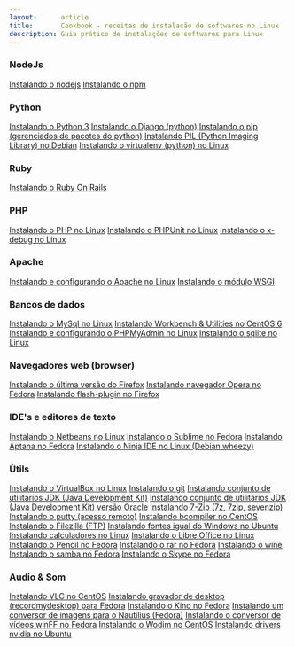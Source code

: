 ```yaml
---
layout:      article
title:       Cookbook - receitas de instalação de softwares no Linux
description: Guia prático de instalações de softwares para Linux
---
```


### NodeJs

<div class="list-group">
    <a href="/linux/cookbook/nodejs/" class="list-group-item">Instalando o nodejs</a>
    <a href="/linux/cookbook/npm/" class="list-group-item">Instalando o npm</a>
</div>


### Python

<div class="list-group">
    <a href="/linux/cookbook/python/" class="list-group-item">Instalando o Python 3</a>
    <a href="/linux/cookbook/django/" class="list-group-item">Instalando o Django (python)</a>
    <a href="/linux/cookbook/pip/" class="list-group-item">Instalando o pip (gerenciados de pacotes do python)</a>
    <a href="/linux/cookbook/pil/" class="list-group-item">Instalando PIL (Python Imaging Library) no Debian</a>
    <a href="/linux/cookbook/virtualenv/" class="list-group-item">Instalando o virtualenv (python) no Linux</a>
</div>


### Ruby

<div class="list-group">
    <a href="/linux/cookbook/ruby-on-rails/" class="list-group-item">Instalando o Ruby On Rails</a>
</div>


### PHP

<div class="list-group">
    <a href="/linux/cookbook/php/" class="list-group-item">Instalando o PHP  no Linux</a>
    <a href="/linux/cookbook/phpunit/" class="list-group-item">Instalando o PHPUnit no Linux</a>
    <a href="/linux/cookbook/xdebug/" class="list-group-item">Instalando o x-debug no Linux</a>
</div>


### Apache

<div class="list-group">
    <a href="/linux/cookbook/apache-via-yum-apt-get/" class="list-group-item">Instalando e configurando o Apache no Linux</a>
    <a href="/linux/cookbook/apache-wsgi/" class="list-group-item">Instalando o módulo WSGI</a>
</div>


### Bancos de dados

<div class="list-group">
    <a href="/linux/cookbook/mysql/" class="list-group-item">Instalando o MySql no Linux</a>
    <a href="/linux/cookbook/mysql-workbench/" class="list-group-item">Instalando Workbench & Utilities no CentOS 6</a>
    <a href="/linux/cookbook/phpmyadmin/" class="list-group-item">Instalando e configurando o PHPMyAdmin no Linux</a>
    <a href="/linux/cookbook/sqlite/" class="list-group-item">Instalando o sqlite no Linux</a>
</div>



###  Navegadores web (browser)

<div class="list-group">
    <a href="/linux/cookbook/firefox/" class="list-group-item">Instalando o última versão do Firefox</a>
    <a href="/linux/cookbook/opera" class="list-group-item">Instalando navegador Opera no Fedora</a>
    <a href="/linux/cookbook/flash-plugin/" class="list-group-item">Instalando flash-plugin no Firefox</a>
</div>


###  IDE's e editores de texto

<div class="list-group">
    <a href="/linux/cookbook/netbeans/" class="list-group-item">Instalando o Netbeans no Linux</a>
    <a href="/linux/cookbook/sublime/" class="list-group-item">Instalando o Sublime no Fedora</a>
    <a href="/linux/cookbook/aptana/" class="list-group-item">Instalando Aptana no Fedora</a>
    <a href="/linux/cookbook/ninja-ide/" class="list-group-item">Instalando o Ninja IDE no Linux (Debian wheezy)</a>
</div>


###  Útils

<div class="list-group">
    <a href="/linux/cookbook/virtualbox/" class="list-group-item">Instalando o VirtualBox no Linux</a>
    <a href="/linux/cookbook/git/" class="list-group-item">Instalando o git</a>
    <a href="/linux/cookbook/java/" class="list-group-item">Instalando conjunto de utilitários JDK (Java Development Kit)</a>
    <a href="/linux/cookbook/java-oracle/" class="list-group-item">Instalando conjunto de utilitários JDK (Java Development Kit) versão Oracle</a>
    <a href="/linux/cookbook/7z/" class="list-group-item">Instalando 7-Zip (7z, 7zip, sevenzip)</a>
    <a href="/linux/cookbook/putty/" class="list-group-item">Instalando o putty (acesso remoto)</a>
    <a href="/linux/cookbook/bcompiler/" class="list-group-item">Instalando bcompiler no CentOS</a>
    <a href="/linux/cookbook/filezilla/" class="list-group-item">Instalando o Filezilla (FTP)</a>
    <a href="/linux/cookbook/fonts-windows/" class="list-group-item">Instalando fontes igual do Windows no Ubuntu</a>
    <a href="/linux/cookbook/calculadoras/" class="list-group-item">Instalando calculadores no Linux</a>
    <a href="/linux/cookbook/libre-office/" class="list-group-item">Instalando o Libre Office no Linux</a>
    <a href="/linux/cookbook/pencil/" class="list-group-item">Instalando o Pencil no Fedora</a>
    <a href="/linux/cookbook/rar/" class="list-group-item">Instalando o rar no Fedora</a>
    <a href="/linux/cookbook/wine/" class="list-group-item">Instalando o wine</a>
    <a href="/linux/cookbook/samba/" class="list-group-item">Instalando o samba no Fedora</a>
    <a href="/linux/cookbook/skype/" class="list-group-item">Instalando o Skype no Fedora</a>
</div>


###  Audio & Som

<div class="list-group">
    <a href="/linux/cookbook/vlc/" class="list-group-item">Instalando VLC no CentOS</a>
    <a href="/linux/cookbook/gtk-recordmydesktop/" class="list-group-item">Instalando gravador de desktop (recordmydesktop) para Fedora</a>
    <a href="/linux/cookbook/kino/" class="list-group-item">Instalando o Kino no Fedora</a>
    <a href="/linux/cookbook/nautilus-image-converter/" class="list-group-item">Instalando um conversor de imagens para o Nautilius (Fedora)</a>
    <a href="/linux/cookbook/winff/" class="list-group-item">Instalando o conversor de vídeos winFF no Fedora</a>
    <a href="/linux/cookbook/wodim/" class="list-group-item">Instalando o Wodim no CentOS</a>
    <a href="/linux/cookbook/drivers-nvidia/" class="list-group-item">Instalando drivers nvidia no Ubuntu</a>
</div>
